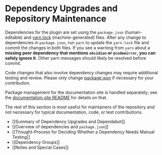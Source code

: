 # Dependency Upgrades and Repository Maintenance

Dependencies for the plugin are set using the `package.json`  (human-editable) and [yarn.lock](https://github.com/obsidian-tasks-group/obsidian-tasks/blob/main/yarn.lock) (machine-generated) files.
After any change to dependencies in `package.json`, run `yarn` to update the `yarn.lock` file and commit the changes in both files.
If you see a warning from `yarn` about a **missing peer dependency that mentions `obsidian` or `@codemirror`, you can safely ignore it**. Other yarn messages should likely be resolved before commit.

Code changes that also involve dependency changes may require additional testing and review.
Please only change [package.json](https://github.com/obsidian-tasks-group/obsidian-tasks/blob/main/package.json) if necessary for your contribution.

Package management for the documentation site is handled separately; see the [documentation site README](https://github.com/obsidian-tasks-group/obsidian-tasks/blob/main/docs/README.md) for details on that.

The rest of this section is most useful for maintainers of the repository and not necessary for typical documentation, code, or test contributions.

- [[Summary of Dependency Upgrades and Dependabot]]
- [[Overview of dependencies and `package.json`]]
- [[Thought-Process for Deciding Whether a Dependency Needs Manual Testing]]
- [[Dependency Groups]]
- [[Notes and Special Cases]]
